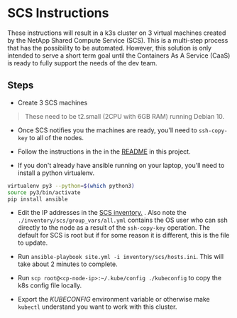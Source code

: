 # SCS Instructions

These instructions will result in a k3s cluster on 3 virtual machines created by the NetApp Shared Compute Service (SCS).  This is a multi-step process that has the possibility to be automated.  However, this solution is only intended to serve a short term goal until the Containers As A Service (CaaS) is ready to fully support the needs of the dev team.

## Steps

- Create 3 SCS machines

> These need to be t2.small (2CPU with 6GB RAM) running Debian 10.

- Once SCS notifies you the machines are ready, you'll need to `ssh-copy-key` to all of the nodes.

- Follow the instructions in the in the [README](./README.md) in this project.

- If you don't already have ansible running on your laptop, you'll need to install a python virtualenv.

```bash
virtualenv py3 --python=$(which python3)
source py3/bin/activate
pip install ansible
```

- Edit the IP addresses in the [SCS inventory.](./inventory/scs/hosts.ini) . Also note the `./inventory/scs/group_vars/all.yml` contains the OS user who can ssh directly to the node as a result of the `ssh-copy-key` operation.  The default for SCS is root but if for some reason it is different, this is the file to update.

- Run `ansible-playbook site.yml -i inventory/scs/hosts.ini`.  This will take about 2 minutes to complete.

- Run `scp root@<cp-node-ip>:~/.kube/config ./kubeconfig` to copy the k8s config file locally.

- Export the _KUBECONFIG_ environment variable or otherwise make `kubectl` understand you want to work with this cluster.
